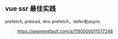 ## vue ssr 最佳实践
prefetch, preload, dns-prefetch，defer和async
>https://segmentfault.com/a/1190000011577248